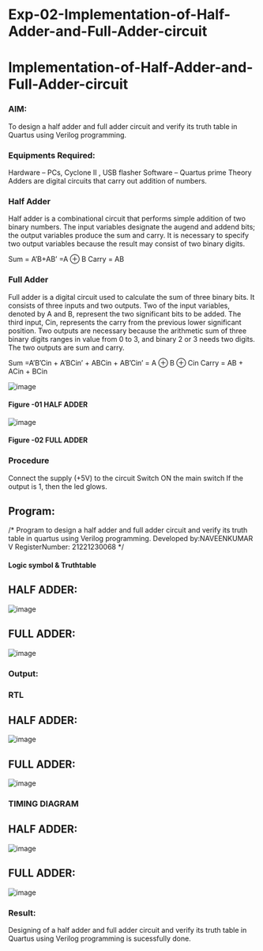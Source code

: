 # Exp-02-Implementation-of-Half-Adder-and-Full-Adder-circuit

# Implementation-of-Half-Adder-and-Full-Adder-circuit
### AIM:
To design a half adder and full adder circuit and verify its truth table in Quartus using Verilog programming.

### Equipments Required:
Hardware – PCs, Cyclone II , USB flasher
Software – Quartus prime
Theory
Adders are digital circuits that carry out addition of numbers.

### Half Adder
Half adder is a combinational circuit that performs simple addition of two binary numbers. The input variables designate the augend and addend bits; the output variables produce the sum and carry. It is necessary to specify two output variables because the result may consist of two binary digits.

Sum = A’B+AB’ =A ⊕ B Carry = AB

### Full Adder
Full adder is a digital circuit used to calculate the sum of three binary bits. It consists of three inputs and two outputs. Two of the input variables, denoted by A and B, represent the two significant bits to be added. The third input, Cin, represents the carry from the previous lower significant position. Two outputs are necessary because the arithmetic sum of three binary digits ranges in value from 0 to 3, and binary 2 or 3 needs two digits. The two outputs are sum and carry.

Sum =A’B’Cin + A’BCin’ + ABCin + AB’Cin’ = A ⊕ B ⊕ Cin Carry = AB + ACin + BCin

 ![image](https://user-images.githubusercontent.com/36288975/163552156-a13e5a56-c638-4110-97d9-8896907c8d25.png)

#### Figure -01 HALF ADDER 


![image](https://user-images.githubusercontent.com/36288975/163552057-b3547877-6d07-45b4-b7e0-bcfebfad9e1d.png)

#### Figure -02 FULL ADDER 

### Procedure

Connect the supply (+5V) to the circuit
Switch ON the main switch
If the output is 1, then the led glows.
### 
## Program:
/*
Program to design a half adder and full adder circuit and verify its truth table in quartus using Verilog programming.
Developed by:NAVEENKUMAR V 
RegisterNumber:  21221230068
*/
#### Logic symbol & Truthtable
## HALF ADDER:
![image](https://user-images.githubusercontent.com/94165322/196046635-379e68de-7742-440a-a547-c66f0882ec90.png)
## FULL ADDER:
![image](https://user-images.githubusercontent.com/94165322/196046646-87ddb8e9-aa71-464f-98b9-75af2360c78b.png)


### Output:
### RTL
## HALF ADDER:
![image](https://user-images.githubusercontent.com/94165322/196046709-f17e10b5-8772-4185-87b8-93e6209e5a1e.png)
## FULL ADDER:
![image](https://user-images.githubusercontent.com/94165322/196046722-6fb35c99-99a8-4925-b347-2417867317ae.png)

### TIMING DIAGRAM
## HALF ADDER:
![image](https://user-images.githubusercontent.com/94165322/196046733-4ca7c862-1a04-4428-b9f5-bcc70e5f47bf.png)
## FULL ADDER:
![image](https://user-images.githubusercontent.com/94165322/196046745-efd81a86-150f-4952-a8ac-6a4689355833.png)

### Result:
Designing of a half adder and full adder circuit and verify its truth table in Quartus using Verilog programming is sucessfully done.
